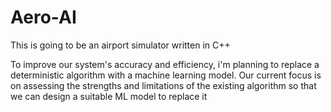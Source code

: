 # Aero-AI

This is going to be an airport simulator written in C++

To improve our system's accuracy and efficiency, i'm planning to replace a deterministic algorithm with a machine learning model. Our current focus is on assessing the strengths and limitations of the existing algorithm so that we can design a suitable ML model to replace it
